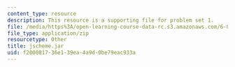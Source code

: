 ```yaml
---
content_type: resource
description: This resource is a supporting file for problem set 1.
file: /media/https%3A/open-learning-course-data-rc.s3.amazonaws.com/6-871-knowledge-based-applications-systems-spring-2005/f200081736e139ea4a9d0be79eac933a_jscheme.jar
file_type: application/zip
resourcetype: Other
title: jscheme.jar
uid: f2000817-36e1-39ea-4a9d-0be79eac933a
---
```

